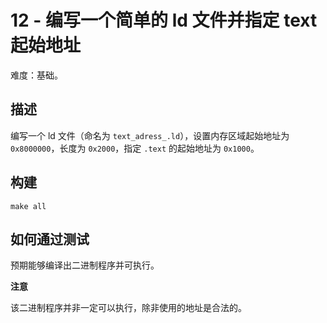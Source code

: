 # 12 - 编写一个简单的 ld 文件并指定 text 起始地址

难度：基础。

## 描述

编写一个 ld 文件（命名为 `text_adress_.ld`），设置内存区域起始地址为 `0x8000000`，长度为 `0x2000`，指定 `.text` 的起始地址为 `0x1000`。

## 构建

``` shell
make all
```

## 如何通过测试

预期能够编译出二进制程序并可执行。

**注意**

该二进制程序并非一定可以执行，除非使用的地址是合法的。

